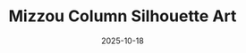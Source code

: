 ---
title: Mizzou Column Silhouette Art
date: 2025-10-18
publish_on: "2025-10-18"
summary: A minimalist 3D-printed art piece celebrating one of the University of Missouri’s most recognizable landmarks — the Columns — framed with school colors and a bold message of tradition.
tags: [NCAA, Silhouette Art]
photos: ["/assets/img/mu-sil1.png"]
category: Décor
detail: >
  A minimalist 3D-printed art piece celebrating one of the University of Missouri’s most recognizable landmarks — the Columns — framed with school colors and a bold message of tradition.
square_url: 
makerworld_url: 
announce_title: 
announce_text:  |
  
announce_link_url: 
announce_link_label: 
announce_start: 
announce_end:   
---